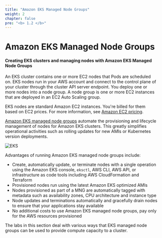 ```yaml
---
title: "Amazon EKS Managed Node Groups"
weight: 2
chapter: false
pre: "<b> 1.2 </b>"
---
```


# Amazon EKS Managed Node Groups

#### **Creating EKS clusters and managing nodes with Amazon EKS Managed Node Groups**

An EKS cluster contains one or more EC2 nodes that Pods are scheduled on. EKS nodes run in your AWS account and connect to the control plane of your cluster through the cluster API server endpoint. You deploy one or more nodes into a node group. A node group is one or more EC2 instances that are deployed in an EC2 Auto Scaling group.

EKS nodes are standard Amazon EC2 instances. You're billed for them based on EC2 prices. For more information, see [Amazon EC2 pricing](https://aws.amazon.com/ec2/pricing/).

[Amazon EKS managed node groups](https://docs.aws.amazon.com/eks/latest/userguide/managed-node-groups.html) automate the provisioning and lifecycle management of nodes for Amazon EKS clusters. This greatly simplifies operational activities such as rolling updates for new AMIs or Kubernetes version deployments.

![EKS](../../images/4/00013.png?featherlight=false&width=30pc)

Advantages of running Amazon EKS managed node groups include:

- Create, automatically update, or terminate nodes with a single operation using the Amazon EKS console, `eksctl`, AWS CLI, AWS API, or infrastructure as code tools including AWS CloudFormation and Terraform
- Provisioned nodes run using the latest Amazon EKS optimized AMIs
- Nodes provisioned as part of a MNG are automatically tagged with metadata such as availability zones, CPU architecture and instance type
- Node updates and terminations automatically and gracefully drain nodes to ensure that your applications stay available
- No additional costs to use Amazon EKS managed node groups, pay only for the AWS resources provisioned

The labs in this section deal with various ways that EKS managed node groups can be used to provide compute capacity to a cluster.